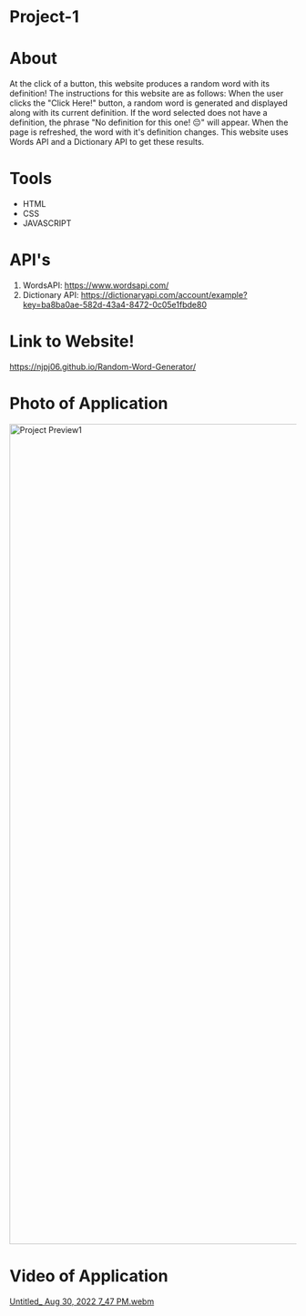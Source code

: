 # Project-1

# About
At the click of a button, this website produces a random word with its definition! The instructions for this website are as follows: When the user clicks the "Click Here!" button, a random word is generated and displayed along with its current definition. If the word selected does not have a definition, the phrase "No definition for this one! 😔" will appear. When the page is refreshed, the word with it's definition changes. This website uses Words API and a Dictionary API to get these results.

# Tools
- HTML
- CSS
- JAVASCRIPT

# API's
1. WordsAPI: https://www.wordsapi.com/
2. Dictionary API: https://dictionaryapi.com/account/example?key=ba8ba0ae-582d-43a4-8472-0c05e1fbde80

# Link to Website!
https://njpj06.github.io/Random-Word-Generator/

# Photo of Application
<img width="1440" alt="Project Preview1" src="https://user-images.githubusercontent.com/108623643/187562175-572a1eec-6d34-4202-b374-2ec8d49a0a5c.png">

# Video of Application
[Untitled_ Aug 30, 2022 7_47 PM.webm](https://user-images.githubusercontent.com/108623643/187563890-c5c1e2e2-d707-4b5f-be67-6f95fd9bb07b.webm)
